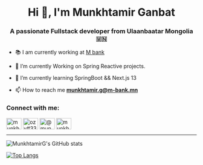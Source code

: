 <h1 align="center">Hi 👋, I'm
Munkhtamir Ganbat</h1>
<h3 align="center">A passionate Fullstack developer from Ulaanbaatar Mongolia 🇲🇳</h3>

- 📚 I am currently working at <a href="https://m-bank.mn/" target="_blank"> M bank</a>

- 🌱 I’m currently Working on Spring Reactive projects.

- 🌱 I’m currently learning SpringBoot && Next.js 13

- 📫 How to reach me **munkhtamir.g@m-bank.mn**

<!-- CONTACTO -->
<h3 align="left">Connect with me:</h3>
<p align="left">
<a href="https://www.linkedin.com/in/munkhtamir-ganbat-64a565266/" target="blank"><img align="center" src="https://raw.githubusercontent.com/rahuldkjain/github-profile-readme-generator/master/src/images/icons/Social/linked-in-alt.svg" alt="munkhtamir ganbat" height="30" width="40" /></a>
<a href="https://discord.gg/" target="blank"><img align="center" src="https://raw.githubusercontent.com/rahuldkjain/github-profile-readme-generator/master/src/images/icons/Social/discord.svg" alt="ozy#3384" height="30" width="40" /></a>
<a href="https://twitter.com/" target="blank"><img align="center" src="https://raw.githubusercontent.com/rahuldkjain/github-profile-readme-generator/master/src/images/icons/Social/twitter.svg" alt="@munkhtamir" height="30" width="40" /></a>
<a href="https://instagram.com/ozyygram" target="blank"><img align="center" src="https://raw.githubusercontent.com/rahuldkjain/github-profile-readme-generator/master/src/images/icons/Social/instagram.svg" alt="munkhtamir" height="30" width="40" /></a>
</p>

---

![MunkhtamirG's GitHub stats](https://github-readme-stats.vercel.app/api?username=munkhtamirg&count_private=true&show_icons=true&theme=radical)

[![Top Langs](https://github-readme-stats.vercel.app/api/top-langs/?username=munkhtamirg&layout=compact)](https://github.com/munkhtamirg/github-readme-stats)
